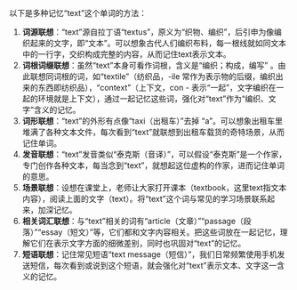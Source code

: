 以下是多种记忆“text”这个单词的方法：
1. **词源联想**：“text”源自拉丁语“textus”，原义为“织物、编织”，后引申为像编织起来的文字，即“文本”。可以想象古代人们编织布料，每一根线就如同文本中的一行字，交织构成完整的内容，从而记住text表示文本。
2. **词根词缀联想**：虽然“text”本身可看作词根，含义是“编织；构成，编写” 。由此联想同词根的词，如“textile”（纺织品，-ile 常作为表示物的后缀，编织出来的东西即纺织品），“context”（上下文，con - 表示“一起”，文字编织在一起的环境就是上下文），通过一起记忆这些词，强化对“text”作为“编织、文字”含义的记忆。
3. **词形联想**：“text”的外形有点像“taxi（出租车）”去掉 “a”。可以想象出租车里堆满了各种文本文件，每次看到“text”就联想到出租车载货的奇特场景，从而记住单词。
4. **发音联想**：“text”发音类似“泰克斯（音译）”，可以假设“泰克斯”是一个作家，专门创作各种文本，每当念到“text”，就想起这位虚构的作家，进而记住单词的意思。
5. **场景联想**：设想在课堂上，老师让大家打开课本（textbook，这里text指文本内容），阅读上面的文字（text）。将“text”这个词与常见的学习场景联系起来，加深记忆。
6. **相关词汇联想**：与“text”相关的词有“article（文章）”“passage（段落）”“essay（短文）”等，它们都和文字内容相关。把这些词放在一起记忆，理解它们在表示文字方面的细微差别，同时也巩固对“text”的记忆。
7. **短语联想**：记住常见短语“text message（短信）”，我们日常频繁使用手机发送短信，每次看到或说到这个短语，就会强化对“text”表示文本、文字这一含义的记忆。 